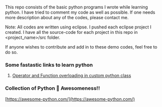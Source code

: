 This repo consists of the basic python programs I wrote while learning python.
I have tried to comment my code as well as possible.
If one needs more description about any of the codes, please contact me.


Note: All codes are written using eclipse.
I pushed each eclipse project I created. I have all the source-code for each project in this repo in <project_name>/src folder.

If anyone wishes to contribute and add in to these demo codes, feel free to do so.

### Some fastastic links to learn python
1. [Operator and Function overloading in custom python class](https://realpython.com/operator-function-overloading/)

### Collection of Python :snake: Awesomeness!!
[https://awesome-python.com/](https://awesome-python.com/)
